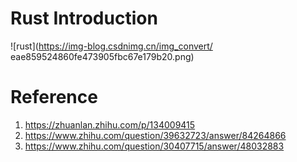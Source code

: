 # Rust Introduction
![rust](https://img-blog.csdnimg.cn/img_convert/
eae859524860fe473905fbc67e179b20.png)

# Reference

1. https://zhuanlan.zhihu.com/p/134009415
2. https://www.zhihu.com/question/39632723/answer/84264866
3. https://www.zhihu.com/question/30407715/answer/48032883
